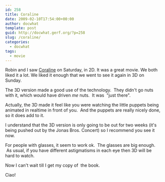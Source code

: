 ```yaml
---
id: 258
title: Coraline
date: 2009-02-10T17:54:00+00:00
author: docwhat
template: post
guid: http://docwhat.gerf.org/?p=258
slug: /coraline/
categories:
  - docwhat
tags:
  - movie
---
```

Robin and I saw <a href="http://coraline.com/">Coraline</a> on Saturday, in 2D.  It was a great movie.  We both liked it a lot.  We liked it enough that we went to see it again in 3D on Sunday.

The 3D version made a good use of the technology.  They didn't go nuts with it, which would have driven *me* nuts.  It was  "just there".

Actually, the 3D made it feel like you were watching the little puppets being animated in realtime in front of you.  And the puppets are really nicely done, so it does add to it.

I understand that the 3D version is only going to be out for two weeks (it's being pushed out by the Jonas Bros. Concert) so I recommend you see it now.

For people with glasses, it seem to work ok.  The glasses are big enough.  As usual, if you have different astigmatisms in each eye then 3D will be hard to watch.

Now I can't wait till I get my copy of <a name="evtst|a|0061649708"></a> the book.

Ciao!
